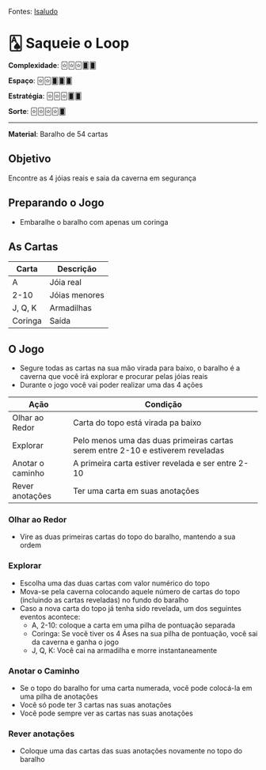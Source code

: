 Fontes: [Isaludo](https://drive.google.com/file/d/1DB2YF46s0oVFUSIpR9vxoGIbhpTKz2jw/view?usp=sharing)


# 🂡 Saqueie o Loop


**Complexidade**: 🃟🃟🃟🂠🂠

**Espaço**: 🃟🃟🂠🂠🂠

**Estratégia**: 🃟🃟🃟🂠🂠

**Sorte**: 🃟🃟🃟🃟🂠 

---

**Material**: Baralho de 54 cartas

## Objetivo

Encontre as 4 jóias reais e saia da caverna em segurança

## Preparando o Jogo

- Embaralhe o baralho com apenas um coringa

## As Cartas

| Carta | Descrição |
|-|-|
| A | Jóia real |
| 2-10 | Jóias menores |
| J, Q, K | Armadilhas |
| Coringa | Saída |

## O Jogo

- Segure todas as cartas na sua mão virada para baixo, o baralho é a caverna que você irá explorar e procurar pelas jóias reais
- Durante o jogo você vai poder realizar uma das 4 ações

| Ação | Condição |
|-|-|
| Olhar ao Redor | Carta do topo está virada pa baixo |
| Explorar | Pelo menos uma das duas primeiras cartas serem entre 2-10 e estiverem reveladas |
| Anotar o caminho | A primeira carta estiver revelada e ser entre 2-10 |
| Rever anotações | Ter uma carta em suas anotações |

### Olhar ao Redor
- Vire as duas primeiras cartas do topo do baralho, mantendo a sua ordem

### Explorar
- Escolha uma das duas cartas com valor numérico do topo
- Mova-se pela caverna colocando aquele número de cartas do topo (incluindo as cartas reveladas) no fundo do baralho 
- Caso a nova carta do topo já tenha sido revelada, um dos seguintes eventos acontece:
    - A, 2-10: coloque a carta em uma pilha de pontuação separada
    - Coringa: Se você tiver os 4 Áses na sua pilha de pontuação, você sai da caverna e ganha o jogo
    - J, Q, K: Você cai na armadilha e morre instantaneamente

### Anotar o Caminho
- Se o topo do baralho for uma carta numerada, você pode colocá-la em uma pilha de anotações
- Você só pode ter 3 cartas nas suas anotações
- Você pode sempre ver as cartas nas suas anotações

### Rever anotações
- Coloque uma das cartas das suas anotações novamente no topo do baralho

